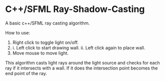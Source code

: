 # C++/SFML Ray-Shadow-Casting
A basic c++/SFML ray casting algorithm.

How to use:
1) Right click to toggle light on/off.
2) i.  Left click to start drawing wall.
   ii. Left click again to place wall.
3) Move mouse to move light.

This algorithm casts light rays around the light source and checks for each ray if it intersects with a wall.
If it does the intersection point becomes the end point of the ray.



